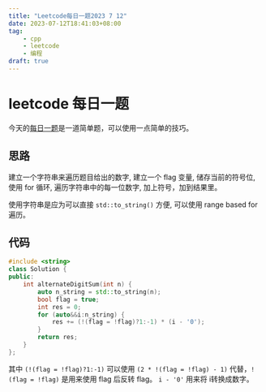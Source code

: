 ```yaml
---
title: "Leetcode每日一题2023 7 12"
date: 2023-07-12T18:41:03+08:00
tag: 
    - cpp
    - leetcode
    - 编程
draft: true
---
```


# leetcode 每日一题

今天的[每日一题][today]是一道简单题，可以使用一点简单的技巧。

## 思路

建立一个字符串来遍历题目给出的数字,
建立一个 flag 变量, 储存当前的符号位,
使用 for 循环, 遍历字符串中的每一位数字, 加上符号，加到结果里。

使用字符串是应为可以直接 `std::to_string()` 方便, 可以使用 range based for 遍历。

## 代码

```cpp
#include <string>
class Solution {
public:
    int alternateDigitSum(int n) {
        auto n_string = std::to_string(n);
        bool flag = true;
        int res = 0;
        for (auto&&i:n_string) {
            res += (!(flag = !flag)?1:-1) * (i - '0');
        }
        return res;
    }
};
```

其中 `(!(flag = !flag)?1:-1)` 可以使用 `(2 * !(flag = !flag) - 1)` 代替，`!(flag = !flag)` 是用来使用 flag 后反转 flag。 `i - '0'` 用来将 i转换成数字。

[today]: https://leetcode.cn/problems/alternating-digit-sum/description/
